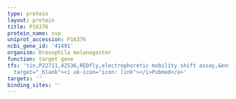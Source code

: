 ```yaml
---
type: protein
layout: protein
title: P16376
protein_name: svp
uniprot_accession: P16376
ncbi_gene_id: '41491'
organism: Drosophila melanogaster
function: target gene
tfs: 'tin,P22711,42536,REDfly,electrophoretic mobility shift assay,&ensp;<a href="https://www.ncbi.nlm.nih.gov/pubmed/?term=17098220%5Buid%5D"
  target="_blank"><i uk-icon="icon: link"></i>Pubmed</a>'
targets: ''
binding_sites: ''
---
```

